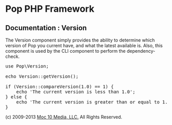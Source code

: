 Pop PHP Framework
=================

Documentation : Version
-----------------------

The Version component simply provides the ability to determine which version of Pop you current have, and what the latest available is. Also, this component is used by the CLI component to perform the dependency-check.

<pre>
use Pop\Version;

echo Version::getVersion();

if (Version::compareVersion(1.0) == 1) {
    echo 'The current version is less than 1.0';
} else {
    echo 'The current version is greater than or equal to 1.0';
}
</pre>

(c) 2009-2013 [Moc 10 Media, LLC.](http://www.moc10media.com) All Rights Reserved.

